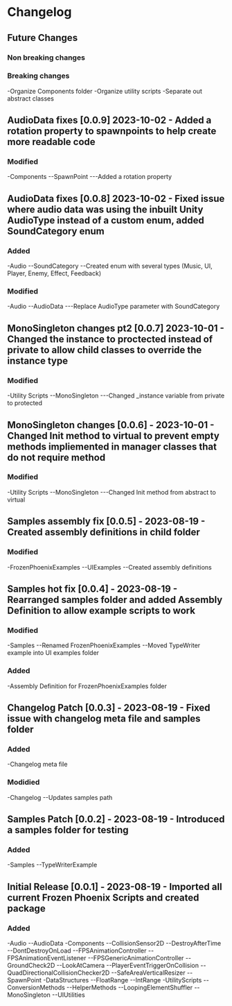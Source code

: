 # Changelog

## Future Changes
### Non breaking changes
### Breaking changes
-Organize Components folder
-Organize utility scripts
-Separate out abstract classes

## AudioData fixes [0.0.9] 2023-10-02 - Added a rotation property to spawnpoints to help create more readable code
### Modified
-Components
    --SpawnPoint
        ---Added a rotation property

## AudioData fixes [0.0.8] 2023-10-02 - Fixed issue where audio data was using the inbuilt Unity AudioType instead of a custom enum, added SoundCategory enum
### Added
-Audio
    --SoundCategory
        --Created enum with several types (Music, UI, Player, Enemy, Effect, Feedback)
### Modified
-Audio
    --AudioData
        ---Replace AudioType parameter with SoundCategory

## MonoSingleton changes pt2 [0.0.7] 2023-10-01 - Changed the instance to proctected instead of private to allow child classes to override the instance type
### Modified
-Utility Scripts
    --MonoSingleton
            ---Changed _instance variable from private to protected

## MonoSingleton changes [0.0.6] - 2023-10-01 - Changed Init method to virtual to prevent empty methods impliemented in manager classes that do not require method
### Modified
-Utility Scripts
    --MonoSingleton
        ---Changed Init method from abstract to virtual

## Samples assembly fix [0.0.5] - 2023-08-19 - Created assembly definitions in child folder
### Modified
-FrozenPhoenixExamples
    --UIExamples
        --Created assembly definitions


## Samples hot fix [0.0.4] - 2023-08-19 - Rearranged samples folder and added Assembly Definition to allow example scripts to work
### Modified
-Samples
    --Renamed FrozenPhoenixExamples
    --Moved TypeWriter example into UI examples folder
### Added
-Assembly Definition for FrozenPhoenixExamples folder

## Changelog Patch [0.0.3] - 2023-08-19 - Fixed issue with changelog meta file and samples folder
### Added
-Changelog meta file
### Modidied
-Changelog
    --Updates samples path


## Samples Patch [0.0.2] - 2023-08-19 - Introduced a samples folder for testing
### Added
-Samples
    --TypeWriterExample

## Initial Release [0.0.1] - 2023-08-19 - Imported all current Frozen Phoenix Scripts and created package
### Added
-Audio
    --AudioData
-Components
    --CollisionSensor2D
    --DestroyAfterTime
    --DontDestroyOnLoad
    --FPSAnimationController
    --FPSAnimationEventListener
    --FPSGenericAnimationController
    --GroundCheck2D
    --LookAtCamera
    --PlayerEventTriggerOnCollision
    --QuadDirectionalCollisionChecker2D
    --SafeAreaVerticalResizer
    --SpawnPoint
-DataStructures
    --FloatRange
    --IntRange
-UtilityScripts
    --ConversionMethods
    --HelperMethods
    --LoopingElementShuffler
    --MonoSingleton
    --UIUtilities